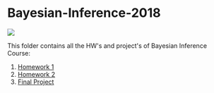 # Bayesian-Inference-2018

![](https://miro.medium.com/max/1002/1*hblsrFOWViHS43l5YpUXeQ.png)

This folder contains all the HW's and project's of Bayesian Inference Course:

1. [Homework 1](https://github.com/JasonTarzan/Bayesian-Inference-2018_2019/blob/master/Homework_1.pdf)
1. [Homework 2](https://github.com/JasonTarzan/Bayesian-Inference-2018_2019/blob/master/Homework_2.pdf)
1. [Final Project](https://github.com/JasonTarzan/Bayesian-Inference-2018_2019/blob/master/Final_Project.pdf)
